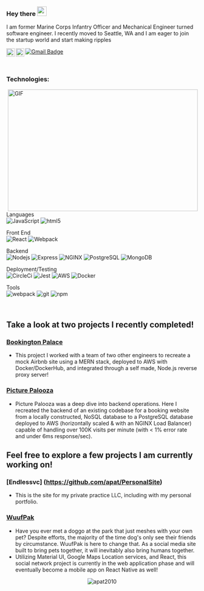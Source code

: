 ### Hey there <img src="https://media.giphy.com/media/hvRJCLFzcasrR4ia7z/giphy.gif" width="25px">
 I am former Marine Corps Infantry Officer and Mechanical Engineer turned software engineer.
 I recently moved to Seattle, WA and I am eager to join the startup world and start making ripples

<a href="https://twitter.com/apatterson2010">
  <img align="left" alt="Anthony Patterson | Twitter" width="22px" src="https://raw.githubusercontent.com/apat2010/apat2010/master/assets/twitter.svg" />
</a>
<a href="https://www.linkedin.com/in/anthony-patterson14/">
  <img align="left" alt="Abhishek's LinkedIN" width="22px" src="https://raw.githubusercontent.com/apat2010/apat2010/master/assets/linkedin.svg" />
</a>

[![Gmail Badge](https://img.shields.io/badge/-pattersonanthony14@gmail.com-white?style=flat-square&logo=Gmail&link=mailto:pattersonanthony14@gmail.com)](mailto:pattersonanthony14@gmail.com)

</br>


### Technologies:

<p>

  <img align="right" alt="GIF" src="https://raw.githubusercontent.com/apat2010/apat2010/master/assets/code.gif?raw=true" width="500" height="320" />
Languages
  </br>
<img alt="JavaScript" src="https://img.shields.io/badge/-JavaScript-gray?style=flat-square&logo=javascript"/>
 <img alt="html5" src="https://img.shields.io/badge/-HTML5-E34F26?style=flat-square&logo=html5&logoColor=white" />
 </br>

  Front End
  </br>
  <img alt="React" src="https://img.shields.io/badge/-React-45b8d8?style=flat-square&logo=react&logoColor=white" />
  <img alt="Webpack" src="https://img.shields.io/badge/-Webpack-8DD6F9?style=flat-square&logo=webpack&logoColor=white" />
  </br>

  Backend
  </br>
  <img alt="Nodejs" src="https://img.shields.io/badge/-Nodejs-43853d?style=flat-square&logo=Node.js&logoColor=white" />
  <img alt="Express" src="https://img.shields.io/badge/-Express-gray?style=flat-square&logo=Express"/>
  <img alt="NGINX" src="https://img.shields.io/badge/-NGINX-gray?style=flat-square&logo=NGINX"/>
  <img alt="PostgreSQL" src="https://img.shields.io/badge/-PostgreSQL-white?style=flat-square&logo=postgresql&logoColor=336791" />
  <img alt="MongoDB" src="https://img.shields.io/badge/-MongoDB-13aa52?style=flat-square&logo=mongodb&logoColor=white" />
  </br>

  Deployment/Testing
  </br>
  <img alt="CircleCi" src= "https://img.shields.io/badge/-CircleCI-gray?style=flat-square&logo=CircleCI"/>
  <img alt="Jest" src="https://img.shields.io/badge/-Jest-white?style=flat-square&logo=Jest&logoColor=C21325"/>
  <img alt="AWS" src="https://img.shields.io/badge/AWS-gray?style=flat-square&logo=amazon-aws&logoColor=FF9900"/>
  <img alt="Docker" src="https://img.shields.io/badge/-Docker-46a2f1?style=flat-square&logo=docker&logoColor=white" />
  </br>

  Tools
  </br>
   <img alt="webpack" src="https://img.shields.io/badge/-Webpack-blue?style=flat-square&logo=webpack&logoColor=white" />
  <img alt="git" src="https://img.shields.io/badge/-Git-F05032?style=flat-square&logo=git&logoColor=white" />
  <img alt="npm" src="https://img.shields.io/badge/-NPM-CB3837?style=flat-square&logo=npm&logoColor=white" />

</p>


</br>
<h2> Take a look at two projects I recently completed! </h2>

### [Bookington Palace](https://github.com/thefabfour/BookingtonPalace)
- This project I worked with a team of two other engineers to recreate a mock Airbnb site using a MERN stack, deployed to AWS with Docker/DockerHub, and integrated through a self made, Node.js reverse proxy server!

### [Picture Palooza](https://github.com/TripstersSDC/PicturePalooza)
- Picture Palooza was a deep dive into backend operations. Here I recreated the backend of an existing codebase for a booking website from a locally constructed, NoSQL database to a PostgreSQL database deployed to AWS (horizontally scaled & with an NGINX Load Balancer) capable of handling over 100K visits per minute (with < 1% error rate and under 6ms response/sec).


<h2> Feel free to explore a few projects I am currently working on! </h2>

### [Endlessvc] (https://github.com/apat/PersonalSite)
- This is the site for my private practice LLC, including with my personal portfolio.

### [WuufPak](https://github.com/apat2010/WuufPak)
- Have you ever met a doggo at the park that just meshes with your own pet? Despite efforts, the majority of the time dog's only see their friends by circumstance. WuufPak is here to change that. As a social media site built to bring pets together, it will inevitably also bring humans together. 
- Utilizing Material UI, Google Maps Location services, and React, this social network project is currently in the web application phase and will eventually become a mobile app on React Native as well!



<p align="center"> <img src="https://github-readme-stats.vercel.app/api?username=apat2010&show_icons=true&theme=gotham" alt="apat2010" />
